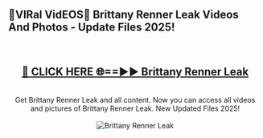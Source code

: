 <h2>🔴VIRal VidEOS🔴 Brittany Renner Leak Videos And Photos - Update Files 2025!</h2>
<br>
<div align="center">
<h2><a href="https://virallinks.top/odZfE0" rel="nofollow">🔴 CLICK HERE 🌐==►► Brittany Renner Leak</a></h2>
<br>
Get Brittany Renner Leak and all content. Now you can access all videos and pictures of Brittany Renner Leak. New Updated Files 2025!
<br>
<br>
<a href="https://virallinks.top/odZfE0" rel="nofollow" data-target="animated-image.originalLink"><img src="https://i.imgur.com/dJHk4Zq.gif)" alt="Brittany Renner Leak" style="max-width: 100%; display: inline-block;" data-target="animated-image.originalImage"></a>
</div>
<br>
